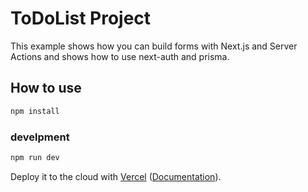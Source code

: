 # ToDoList Project

This example shows how you can build forms with Next.js and Server Actions and shows how to use next-auth and prisma.

## How to use
```bash
npm install
```
### develpment
```bash
npm run dev
```

Deploy it to the cloud with [Vercel](https://vercel.com/new?utm_source=github&utm_medium=readme&utm_campaign=next-example) ([Documentation](https://nextjs.org/docs/deployment)).
